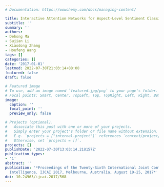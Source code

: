 ```yaml
---
# Documentation: https://wowchemy.com/docs/managing-content/

title: Interactive Attention Networks for Aspect-Level Sentiment Classification
subtitle: ''
summary: ''
authors:
- Dehong Ma
- Sujian Li
- Xiaodong Zhang
- Houfeng Wang
tags: []
categories: []
date: '2017-01-01'
lastmod: 2022-07-30T21:03:14+08:00
featured: false
draft: false

# Featured image
# To use, add an image named `featured.jpg/png` to your page's folder.
# Focal points: Smart, Center, TopLeft, Top, TopRight, Left, Right, BottomLeft, Bottom, BottomRight.
image:
  caption: ''
  focal_point: ''
  preview_only: false

# Projects (optional).
#   Associate this post with one or more of your projects.
#   Simply enter your project's folder or file name without extension.
#   E.g. `projects = ["internal-project"]` references `content/project/deep-learning/index.md`.
#   Otherwise, set `projects = []`.
projects: []
publishDate: '2022-07-30T13:03:14.218157Z'
publication_types:
- '1'
abstract: ''
publication: '*Proceedings of the Twenty-Sixth International Joint Conference on Artificial
  Intelligence, IJCAI 2017, Melbourne, Australia, August 19-25, 2017*'
doi: 10.24963/ijcai.2017/568
---
```

